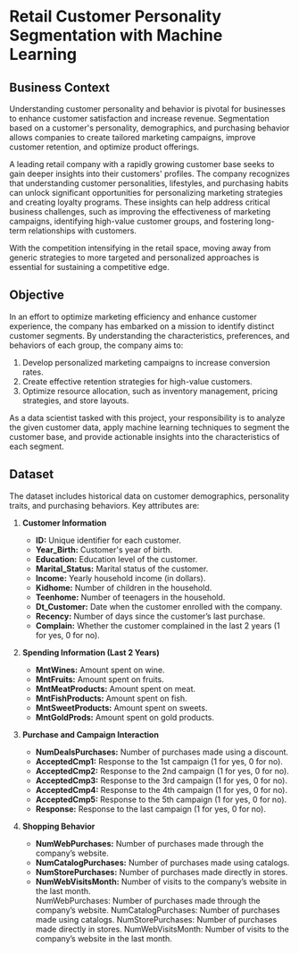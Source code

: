 # Retail Customer Personality Segmentation with Machine Learning

## Business Context
Understanding customer personality and behavior is pivotal for businesses to enhance customer satisfaction and increase revenue. Segmentation based on a customer's personality, demographics, and purchasing behavior allows companies to create tailored marketing campaigns, improve customer retention, and optimize product offerings.  

A leading retail company with a rapidly growing customer base seeks to gain deeper insights into their customers' profiles. The company recognizes that understanding customer personalities, lifestyles, and purchasing habits can unlock significant opportunities for personalizing marketing strategies and creating loyalty programs. These insights can help address critical business challenges, such as improving the effectiveness of marketing campaigns, identifying high-value customer groups, and fostering long-term relationships with customers.  

With the competition intensifying in the retail space, moving away from generic strategies to more targeted and personalized approaches is essential for sustaining a competitive edge.  

## Objective
In an effort to optimize marketing efficiency and enhance customer experience, the company has embarked on a mission to identify distinct customer segments. By understanding the characteristics, preferences, and behaviors of each group, the company aims to:  
1. Develop personalized marketing campaigns to increase conversion rates.  
2. Create effective retention strategies for high-value customers.  
3. Optimize resource allocation, such as inventory management, pricing strategies, and store layouts.  

As a data scientist tasked with this project, your responsibility is to analyze the given customer data, apply machine learning techniques to segment the customer base, and provide actionable insights into the characteristics of each segment.  

## Dataset
The dataset includes historical data on customer demographics, personality traits, and purchasing behaviors. Key attributes are:  

1. **Customer Information**  
   - **ID:** Unique identifier for each customer.  
   - **Year_Birth:** Customer's year of birth.  
   - **Education:** Education level of the customer.  
   - **Marital_Status:** Marital status of the customer.  
   - **Income:** Yearly household income (in dollars).  
   - **Kidhome:** Number of children in the household.  
   - **Teenhome:** Number of teenagers in the household.  
   - **Dt_Customer:** Date when the customer enrolled with the company.  
   - **Recency:** Number of days since the customer’s last purchase.  
   - **Complain:** Whether the customer complained in the last 2 years (1 for yes, 0 for no).  

2. **Spending Information (Last 2 Years)**  
   - **MntWines:** Amount spent on wine.  
   - **MntFruits:** Amount spent on fruits.  
   - **MntMeatProducts:** Amount spent on meat.  
   - **MntFishProducts:** Amount spent on fish.  
   - **MntSweetProducts:** Amount spent on sweets.  
   - **MntGoldProds:** Amount spent on gold products.  

3. **Purchase and Campaign Interaction**  
   - **NumDealsPurchases:** Number of purchases made using a discount.  
   - **AcceptedCmp1:** Response to the 1st campaign (1 for yes, 0 for no).  
   - **AcceptedCmp2:** Response to the 2nd campaign (1 for yes, 0 for no).  
   - **AcceptedCmp3:** Response to the 3rd campaign (1 for yes, 0 for no).  
   - **AcceptedCmp4:** Response to the 4th campaign (1 for yes, 0 for no).  
   - **AcceptedCmp5:** Response to the 5th campaign (1 for yes, 0 for no).  
   - **Response:** Response to the last campaign (1 for yes, 0 for no).  

4. **Shopping Behavior**  
   - **NumWebPurchases:** Number of purchases made through the company’s website.  
   - **NumCatalogPurchases:** Number of purchases made using catalogs.  
   - **NumStorePurchases:** Number of purchases made directly in stores.  
   - **NumWebVisitsMonth:** Number of visits to the company’s website in the last month.  
NumWebPurchases: Number of purchases made through the company’s website.
NumCatalogPurchases: Number of purchases made using catalogs.
NumStorePurchases: Number of purchases made directly in stores.
NumWebVisitsMonth: Number of visits to the company’s website in the last month.
